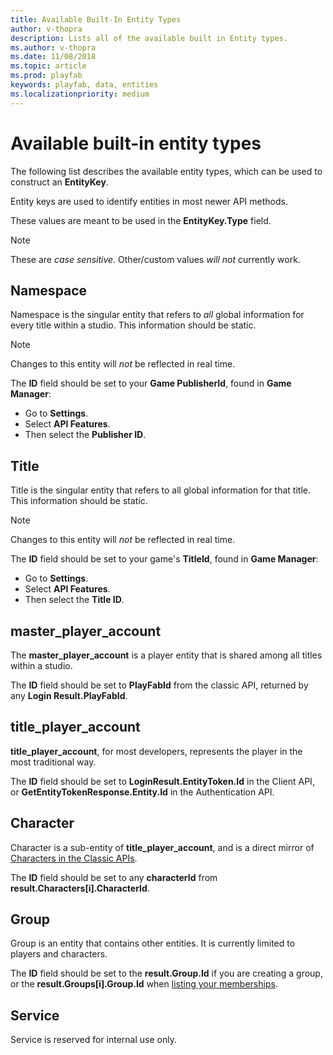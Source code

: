 ```yaml
---
title: Available Built-In Entity Types
author: v-thopra
description: Lists all of the available built in Entity types.
ms.author: v-thopra
ms.date: 11/08/2018
ms.topic: article
ms.prod: playfab
keywords: playfab, data, entities
ms.localizationpriority: medium
---
```


# Available built-in entity types

The following list describes the available entity types, which can be used to construct an **EntityKey**.

Entity keys are used to identify entities in most newer API methods.

These values are meant to be used in the **EntityKey.Type** field.

> [!NOTE]
> These are *case sensitive*. Other/custom values *will not* currently work.

## Namespace

Namespace is the singular entity that refers to *all* global information for every title within a studio. This information should be static.

> [!NOTE]
> Changes to this entity will *not* be reflected in real time.

The **ID** field should be set to your **Game PublisherId**, found in **Game Manager**:

- Go to **Settings**.
- Select **API Features**.
- Then select the **Publisher ID**.

## Title

Title is the singular entity that refers to all global information for that title. This information should be static.

> [!NOTE]
> Changes to this entity will *not* be reflected in real time.

The **ID** field should be set to your game's **TitleId**, found in **Game Manager**:

- Go to **Settings**.
- Select **API Features**.
- Then select the **Title ID**.

## master_player_account

The **master_player_account** is a player entity that is shared among all titles within a studio.

The **ID** field should be set to **PlayFabId** from the classic API, returned by any **Login Result.PlayFabId**.

## title_player_account

**title_player_account**, for most developers, represents the player in the most traditional way.

The **ID** field should be set to **LoginResult.EntityToken.Id** in the Client API, or **GetEntityTokenResponse.Entity.Id** in the Authentication API.

## Character

Character is a sub-entity of **title_player_account**, and is a direct mirror of [Characters in the Classic APIs](xref:titleid.playfabapi.com.client.characters.getalluserscharacters).

The **ID** field should be set to any **characterId** from **result.Characters[i].CharacterId**.

## Group

Group is an entity that contains other entities. It is currently limited to players and characters.

The **ID** field should be set to the **result.Group.Id** if you are creating a group, or the **result.Groups[i].Group.Id** when [listing your memberships](xref:titleid.playfabapi.com.groups.groups.listmembership).

## Service

Service is reserved for internal use only.